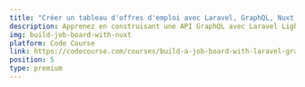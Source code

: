 ```yaml
---
title: "Créer un tableau d'offres d'emploi avec Laravel, GraphQL, Nuxt et Apollo"
description: Apprenez en construisant une API GraphQL avec Laravel Lighthouse, puis creez un frontend avec Nuxt et Apollo pour la consommer. Tout cela avec Tailwind.
img: build-job-board-with-nuxt
platform: Code Course
link: https://codecourse.com/courses/build-a-job-board-with-laravel-graphql-nuxt-and-apollo
position: 5
type: premium
---
```

